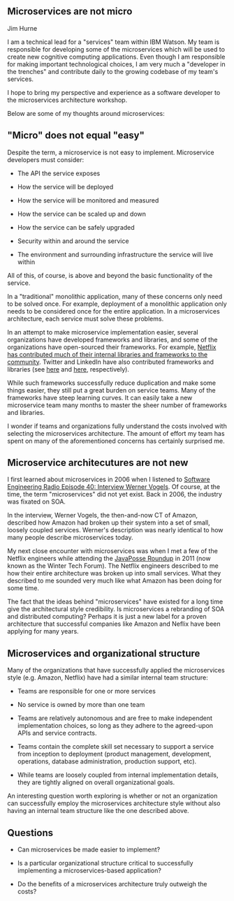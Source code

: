Microservices are not micro
---------------------------
Jim Hurne

I am a technical lead for a "services" team within IBM Watson.  My team is
responsible for developing some of the microservices which will be used to
create new cognitive computing applications. Even though I am responsible for
making important technological choices, I am very much a "developer in the
trenches" and contribute daily to the growing codebase of my team's
services.

I hope to bring my perspective and experience as a software developer to the microservices
architecture workshop.

Below are some of my thoughts around microservices:

## "Micro" does not equal "easy"

Despite the term, a microservice is not easy to implement. Microservice
developers must consider:

   * The API the service exposes

   * How the service will be deployed

   * How the service will be monitored and measured

   * How the service can be scaled up and down

   * How the service can be safely upgraded

   * Security within and around the service

   * The environment and surrounding infrastructure the service will live within

All of this, of course, is above and beyond the basic functionality of the
service.

In a "traditional" monolithic application, many of these concerns only need to
be solved once. For example, deployment of a monolithic application only needs
to be considered once for the entire application.  In a microservices
architecture, each service must solve these problems.

In an attempt to make microservice implementation easier, several organizations
have developed frameworks and libraries, and some of the organizations have
open-sourced their frameworks.  For example, [Netflix has contributed much of
their internal libraries and frameworks to the
community](http://netflix.github.io/). Twitter and LinkedIn have also
contributed frameworks and libraries (see
[here](https://engineering.twitter.com/opensource) and
[here](https://engineering.linkedin.com/tags/open-source), respectively).

While such frameworks successfully reduce duplication and make some things
easier, they still put a great burden on service teams. Many of the frameworks
have steep learning curves. It can easily take a new microservice team many
months to master the sheer number of frameworks and libraries.

I wonder if teams and organizations fully understand the costs
involved with selecting the microservices architecture. The amount of effort my
team has spent on many of the aforementioned concerns has certainly surprised me.

## Microservice architecutures are not new

I first learned about microservices in 2006 when I listened to [Software Engineering
Radio Episode
40: Interview Werner Vogels](http://www.se-radio.net/2006/12/episode-40-interview-werner-vogels/). Of
course, at the time, the term "microservices" did not yet exist. Back in 2006, the
industry was fixated on SOA.

In the interview, Werner Vogels, the then-and-now CT of Amazon, described how
Amazon had broken up their system into a set of small, loosely coupled
services. Werner's description was nearly identical to how many people describe
microservices today.

My next close encounter with microservices was when I met a few of the Netflix
engineers while attending the [JavaPosse
Roundup](http://www.mindviewinc.com/Conferences/JavaPosseRoundup/) in 2011 (now
known as the Winter Tech Forum). The Netflix engineers described to me how
their entire architecture was broken up into small services. What they
described to me sounded very much like what Amazon has been doing for some
time.

The fact that the ideas behind "microservices" have existed for a long time
give the architectural style credibility.  Is microservices a rebranding of SOA
and distributed computing? Perhaps it is just a new label for a proven
architecture that successful companies like Amazon and Neflix have been
applying for many years.

## Microservices and organizational structure

Many of the organizations that have successfully applied the microservices
style (e.g. Amazon, Netflix) have had a similar internal
team structure:

   * Teams are responsible for one or more services

   * No service is owned by more than one team

   * Teams are relatively autonomous and are free to make independent
     implementation choices, so long as they adhere to the agreed-upon APIs and
     service contracts.

   * Teams contain the complete skill set necessary to support a service from
     inception to deployment (product management, development, operations,
     database administration, production support, etc).

   * While teams are loosely coupled from internal implementation
     details, they are tightly aligned on overall organizational goals.

An interesting question worth exploring is whether or not an organization can
successfully employ the microservices architecture style without also having an
internal team structure like the one described above.

## Questions

   * Can microservices be made easier to implement?

   * Is a particular organizational structure critical to successfully
     implementing a microservices-based application?

   * Do the benefits of a microservices architecture truly outweigh the costs?

